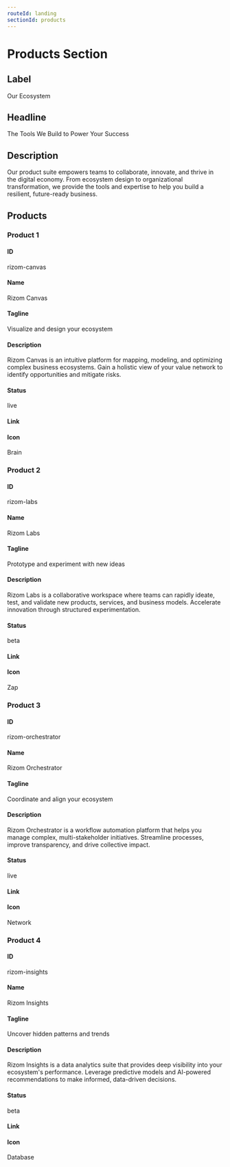 ```yaml
---
routeId: landing
sectionId: products
---
```


# Products Section

## Label

Our Ecosystem

## Headline

The Tools We Build to Power Your Success

## Description

Our product suite empowers teams to collaborate, innovate, and thrive in the digital economy. From ecosystem design to organizational transformation, we provide the tools and expertise to help you build a resilient, future-ready business.

## Products

### Product 1

#### ID

rizom-canvas

#### Name

Rizom Canvas

#### Tagline

Visualize and design your ecosystem

#### Description

Rizom Canvas is an intuitive platform for mapping, modeling, and optimizing complex business ecosystems. Gain a holistic view of your value network to identify opportunities and mitigate risks.

#### Status

live

#### Link

#### Icon

Brain

### Product 2

#### ID

rizom-labs

#### Name

Rizom Labs

#### Tagline

Prototype and experiment with new ideas

#### Description

Rizom Labs is a collaborative workspace where teams can rapidly ideate, test, and validate new products, services, and business models. Accelerate innovation through structured experimentation.

#### Status

beta

#### Link

#### Icon

Zap

### Product 3

#### ID

rizom-orchestrator

#### Name

Rizom Orchestrator

#### Tagline

Coordinate and align your ecosystem

#### Description

Rizom Orchestrator is a workflow automation platform that helps you manage complex, multi-stakeholder initiatives. Streamline processes, improve transparency, and drive collective impact.

#### Status

live

#### Link

#### Icon

Network

### Product 4

#### ID

rizom-insights

#### Name

Rizom Insights

#### Tagline

Uncover hidden patterns and trends

#### Description

Rizom Insights is a data analytics suite that provides deep visibility into your ecosystem's performance. Leverage predictive models and AI-powered recommendations to make informed, data-driven decisions.

#### Status

beta

#### Link

#### Icon

Database
